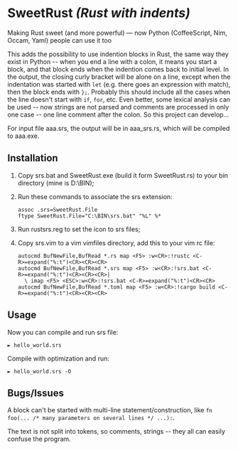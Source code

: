 # SweetRust *(Rust with indents)*
Making Rust sweet (and more powerful) — now Python (CoffeeScript, Nim, Occam, Yaml) people can use it too

This adds the possibility to use indention blocks in Rust, the same way they exist in Python -- when you end a line with a colon, it means you start a block, and that block ends when the indention comes back to initial level. In the output, the closing curly bracket will be alone on a line, except when the indentation was started with `let` (e.g. there goes an expression with match), then the block ends with `};`. Probably this should include all the cases when the line doesn't start with `if`, `for`, etc. Even better, some lexical analysis can be used -- now strings are not parsed and comments are processed in only one case -- one line comment after the colon. So this project can develop...

For input file aaa.srs, the output will be in aaa_srs.rs, which will be compiled to aaa.exe.

## Installation

1) Copy srs.bat and SweetRust.exe (build it form SweetRust.rs) to your bin directory (mine is D:\BIN);

2) Run these commands to associate the srs extension:

    ```
    assoc .srs=SweetRust.File
    ftype SweetRust.File="C:\BIN\srs.bat" "%L" %*
    ```

3) Run rustsrs.reg to set the icon to srs files;

4) Copy srs.vim to a vim vimfiles directory, add this to your vim rc file:

    ```
    autocmd BufNewFile,BufRead *.rs map <F5> :w<CR>:!rustc <C-R>=expand("%:t")<CR><CR><CR>
    autocmd BufNewFile,BufRead *.srs map <F5> :w<CR>:!srs.bat <C-R>=expand("%:t")<CR><CR><CR>|
      \ imap <F5> <ESC>:w<CR>:!srs.bat <C-R>=expand("%:t")<CR><CR>
    autocmd BufNewFile,BufRead *.toml map <F5> :w<CR>:!cargo build <C-R>=expand("%:t")<CR><CR><CR>
    ```

## Usage

Now you can compile and run srs file:

    ► hello_world.srs

Compile with optimization and run:

    ► hello_world.srs -O

## Bugs/Issues

A block can't be started with multi-line statement/construction, like `fn foo(... /* many parameters on several lines */ ...):`.

The text is not split into tokens, so comments, strings -- they all can easily confuse the program.
